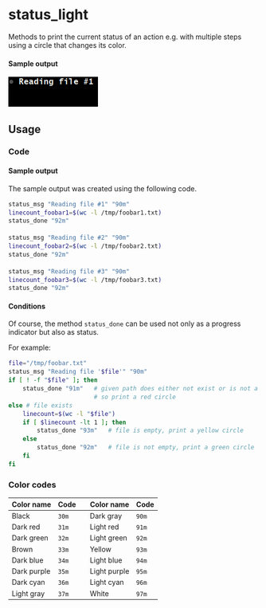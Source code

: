 # status_light

Methods to print the current status of an action e.g. with multiple steps using a circle that changes its color.

#### Sample output

<img src="https://raw.githubusercontent.com/urbanware-org/snippets/master/bash/status_light/status_light.gif" alt="Busy char sample output">

## Usage

### Code

#### Sample output

The sample output was created using the following code.

```bash
status_msg "Reading file #1" "90m"
linecount_foobar1=$(wc -l /tmp/foobar1.txt)
status_done "92m"

status_msg "Reading file #2" "90m"
linecount_foobar2=$(wc -l /tmp/foobar2.txt)
status_done "92m"

status_msg "Reading file #3" "90m"
linecount_foobar3=$(wc -l /tmp/foobar3.txt)
status_done "92m"
```

#### Conditions

Of course, the method `status_done` can be used not only as a progress indicator but also as status.

For example:

```bash
file="/tmp/foobar.txt"
status_msg "Reading file '$file'" "90m"
if [ ! -f "$file" ]; then
    status_done "91m"   # given path does either not exist or is not a file,
                        # so print a red circle
else # file exists
    linecount=$(wc -l "$file")
    if [ $linecount -lt 1 ]; then
        status_done "93m"   # file is empty, print a yellow circle
    else
        status_done "92m"   # file is not empty, print a green circle
    fi
fi
```

### Color codes

| Color name    | Code          |   | Color name    | Code          |
| ------------- | ------------- | - | ------------- | ------------- |
| Black         | `30m`         |   | Dark gray     | `90m`         |
| Dark red      | `31m`         |   | Light red     | `91m`         |
| Dark green    | `32m`         |   | Light green   | `92m`         |
| Brown         | `33m`         |   | Yellow        | `93m`         |
| Dark blue     | `34m`         |   | Light blue    | `94m`         |
| Dark purple   | `35m`         |   | Light purple  | `95m`         |
| Dark cyan     | `36m`         |   | Light cyan    | `96m`         |
| Light gray    | `37m`         |   | White         | `97m`         |
